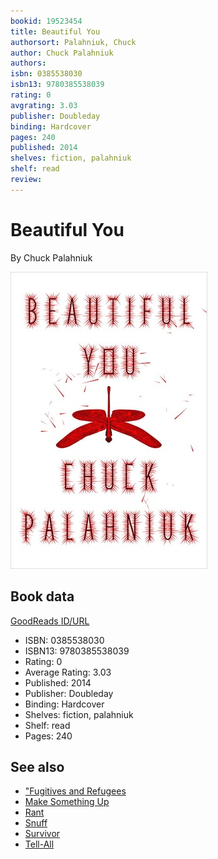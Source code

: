 ```yaml
---
bookid: 19523454
title: Beautiful You
authorsort: Palahniuk, Chuck
author: Chuck Palahniuk
authors: 
isbn: 0385538030
isbn13: 9780385538039
rating: 0
avgrating: 3.03
publisher: Doubleday
binding: Hardcover
pages: 240
published: 2014
shelves: fiction, palahniuk
shelf: read
review: 
---
```


# Beautiful You

By Chuck Palahniuk

![](../../assets/bookcovers/1399667103l/19523454.jpg)

## Book data

[GoodReads ID/URL](https://www.goodreads.com/book/show/19523454)

- ISBN: 0385538030
- ISBN13: 9780385538039
- Rating: 0
- Average Rating: 3.03
- Published: 2014
- Publisher: Doubleday
- Binding: Hardcover
- Shelves: fiction, palahniuk
- Shelf: read
- Pages: 240


## See also

- ["Fugitives and Refugees](Fugitives_and_Refugees-_A_Walk_in_Portland__Oregon.md)
- [Make Something Up](Make_Something_Up-_Stories_You_Cant_Unread.md)
- [Rant](Rant.md)
- [Snuff](Snuff.md)
- [Survivor](Survivor.md)
- [Tell-All](Tell-All.md)
